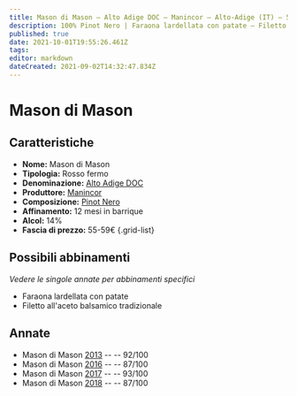 ```yaml
---
title: Mason di Mason – Alto Adige DOC – Manincor – Alto-Adige (IT) – 55-59€ – 5★
description: 100% Pinot Nero | Faraona lardellata con patate – Filetto all'aceto balsamico tradizionale
published: true
date: 2021-10-01T19:55:26.461Z
tags: 
editor: markdown
dateCreated: 2021-09-02T14:32:47.834Z
---
```


# Mason di Mason

## Caratteristiche
- **Nome:** Mason di Mason
- **Tipologia:** Rosso fermo
- **Denominazione:** [Alto Adige DOC](/denominazioni/Italia/Alto-Adige/DOC/Alto-Adige)
- **Produttore:** [Manincor](/produttori/Italia/Alto-Adige/Manincor) 
- **Composizione:** [Pinot Nero](/vitigni/Francia/pinot-nero)
- **Affinamento:** 12 mesi in barrique
- **Alcol:** 14%
- **Fascia di prezzo:** 55-59€
{.grid-list}

## Possibili abbinamenti
*Vedere le singole annate per abbinamenti specifici*

- Faraona lardellata con patate
- Filetto all'aceto balsamico tradizionale


## Annate
- Mason di Mason [2013](/vini/Italia/Alto-Adige/Manincor/Mason-di-Mason/2013) -- <span class="star-5"></span> -- 92/100 
- Mason di Mason [2016](/vini/Italia/Alto-Adige/Manincor/Mason-di-Mason/2016) -- <span class="star-3"></span> -- 87/100  
- Mason di Mason [2017](/vini/Italia/Alto-Adige/Manincor/Mason-di-Mason/2017) -- <span class="star-5"></span> -- 93/100 
- Mason di Mason [2018](/vini/Italia/Alto-Adige/Manincor/Mason-di-Mason/2018) -- <span class="star-3"></span> -- 87/100
 